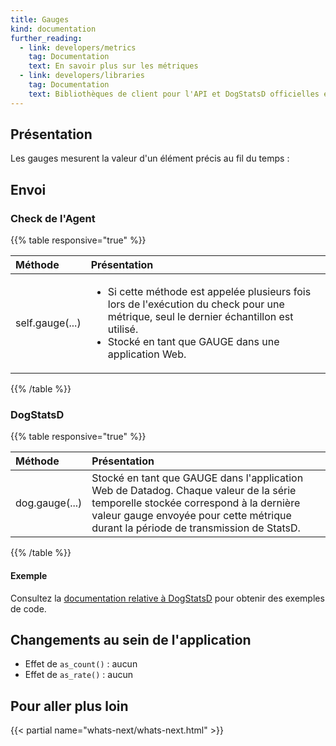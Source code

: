 ```yaml
---
title: Gauges
kind: documentation
further_reading:
  - link: developers/metrics
    tag: Documentation
    text: En savoir plus sur les métriques
  - link: developers/libraries
    tag: Documentation
    text: Bibliothèques de client pour l'API et DogStatsD officielles et entretenues par la communauté
---
```

## Présentation

Les gauges mesurent la valeur d'un élément précis au fil du temps :

## Envoi

### Check de l'Agent

{{% table responsive="true" %}}

|Méthode | Présentation |
|:---|:---|
|self.gauge(...)|<ul><li>Si cette méthode est appelée plusieurs fois lors de l'exécution du check pour une métrique, seul le dernier échantillon est utilisé.</li><li>Stocké en tant que GAUGE dans une application Web.</li></ul>|
{{% /table %}}

### DogStatsD

{{% table responsive="true" %}}

|Méthode | Présentation |
|:---|:---|
|dog.gauge(...)|Stocké en tant que GAUGE dans l'application Web de Datadog. Chaque valeur de la série temporelle stockée correspond à la dernière valeur gauge envoyée pour cette métrique durant la période de transmission de StatsD.|
{{% /table %}}

#### Exemple

Consultez la [documentation relative à DogStatsD][1] pour obtenir des exemples de code.

## Changements au sein de l'application

* Effet de `as_count()` : aucun
* Effet de `as_rate()` : aucun

## Pour aller plus loin

{{< partial name="whats-next/whats-next.html" >}}

[1]: /fr/developers/dogstatsd/data_types#gauges
